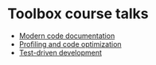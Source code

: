 # Toolbox course talks

- [Modern code documentation](http://cicero.xyz/v1/github/bast/toolbox-talks/master/documentation.mkd/remark/)
- [Profiling and code optimization](http://cicero.xyz/v1/github/bast/toolbox-talks/master/optimiziation.mkd/remark/)
- [Test-driven development](http://cicero.xyz/v1/github/bast/toolbox-talks/master/tdd.mkd/remark/)
